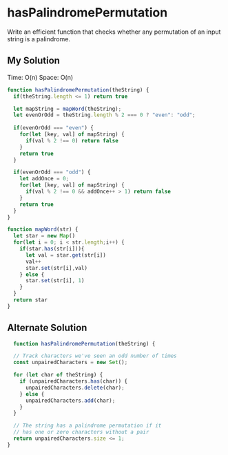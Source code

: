 # hasPalindromePermutation

Write an efficient function that checks whether any permutation of an input string is a palindrome.

## My Solution

Time: O(n)
Space: O(n)

```js
function hasPalindromePermutation(theString) {
  if(theString.length <= 1) return true 

  let mapString = mapWord(theString);
  let evenOrOdd = theString.length % 2 === 0 ? "even": "odd";
  
  if(evenOrOdd === "even") {
    for(let [key, val] of mapString) {
      if(val % 2 !== 0) return false
    }
    return true
  }

  if(evenOrOdd === "odd") {
    let addOnce = 0;
    for(let [key, val] of mapString) {
      if(val % 2 !== 0 && addOnce++ > 1) return false
    }
    return true 
  }
}

function mapWord(str) {
  let star = new Map()
  for(let i = 0; i < str.length;i++) {
    if(star.has(str[i])){
      let val = star.get(str[i])
      val++
      star.set(str[i],val)
    } else {
      star.set(str[i], 1)
    }
  }
  return star
}
```

## Alternate Solution

```js 
  function hasPalindromePermutation(theString) {

  // Track characters we've seen an odd number of times
  const unpairedCharacters = new Set();

  for (let char of theString) {
    if (unpairedCharacters.has(char)) {
      unpairedCharacters.delete(char);
    } else {
      unpairedCharacters.add(char);
    }
  }

  // The string has a palindrome permutation if it
  // has one or zero characters without a pair
  return unpairedCharacters.size <= 1;
}
```